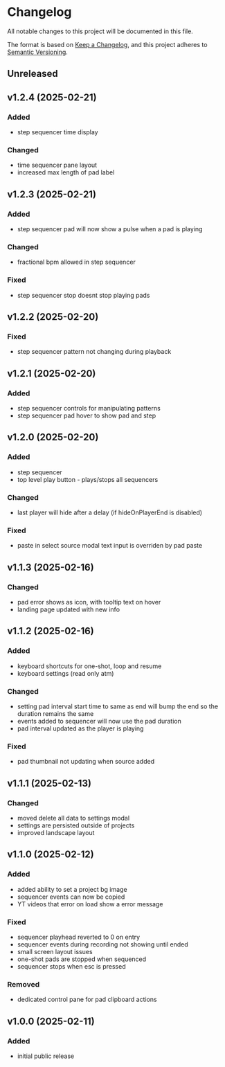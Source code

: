 # Changelog

All notable changes to this project will be documented in this file.

The format is based on [Keep a Changelog](https://keepachangelog.com/en/1.1.0/),
and this project adheres to [Semantic Versioning](https://semver.org/spec/v2.0.0.html).


## Unreleased

## v1.2.4 (2025-02-21)

### Added
- step sequencer time display

### Changed
- time sequencer pane layout
- increased max length of pad label


## v1.2.3 (2025-02-21)

### Added
- step sequencer pad will now show a pulse when a pad is playing

### Changed
- fractional bpm allowed in step sequencer

### Fixed
- step sequencer stop doesnt stop playing pads



## v1.2.2 (2025-02-20)

### Fixed
- step sequencer pattern not changing during playback
  

## v1.2.1 (2025-02-20)

### Added
- step sequencer controls for manipulating patterns
- step sequencer pad hover to show pad and step


## v1.2.0 (2025-02-20)

### Added
- step sequencer
- top level play button - plays/stops all sequencers

### Changed
- last player will hide after a delay (if hideOnPlayerEnd is disabled)

### Fixed
- paste in select source modal text input is overriden by pad paste
  

## v1.1.3 (2025-02-16)

### Changed
- pad error shows as icon, with tooltip text on hover
- landing page updated with new info


## v1.1.2 (2025-02-16)

### Added
- keyboard shortcuts for one-shot, loop and resume
- keyboard settings (read only atm)

### Changed
- setting pad interval start time to same as end will bump the end so the duration remains the same
- events added to sequencer will now use the pad duration
- pad interval updated as the player is playing

### Fixed
- pad thumbnail not updating when source added



## v1.1.1 (2025-02-13)

### Changed
- moved delete all data to settings modal
- settings are persisted outside of projects
- improved landscape layout


## v1.1.0 (2025-02-12)

### Added
- added ability to set a project bg image
- sequencer events can now be copied
- YT videos that error on load show a error message

### Fixed
- sequencer playhead reverted to 0 on entry
- sequencer events during recording not showing until ended
- small screen layout issues
- one-shot pads are stopped when sequenced
- sequencer stops when esc is pressed

### Removed
- dedicated control pane for pad clipboard actions




## v1.0.0 (2025-02-11)

### Added
- initial public release
